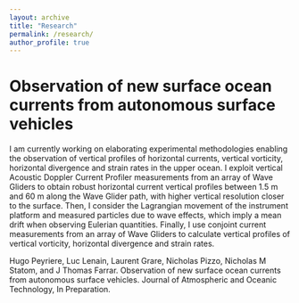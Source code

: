 ```yaml
---
layout: archive
title: "Research"
permalink: /research/
author_profile: true
---
```


Observation of new surface ocean currents from autonomous surface vehicles
======

I am currently working on elaborating experimental methodologies enabling the observation of vertical profiles of horizontal currents, vertical vorticity, horizontal divergence and strain rates in the upper ocean. I exploit vertical Acoustic Doppler Current Profiler measurements from an array of Wave Gliders to obtain robust horizontal current vertical profiles between 1.5 m and 60 m along the Wave Glider path, with higher vertical resolution closer to the surface. Then, I consider the Lagrangian movement of the instrument platform and measured particles due to wave effects, which imply a mean drift when observing Eulerian quantities. Finally, I use conjoint current measurements from an array of Wave Gliders to calculate vertical profiles of vertical vorticity, horizontal divergence and strain rates.

Hugo Peyriere, Luc Lenain, Laurent Grare, Nicholas Pizzo, Nicholas M Statom, and J Thomas Farrar. Observation of new surface ocean currents from autonomous surface vehicles. Journal of Atmospheric and Oceanic Technology, In Preparation.

